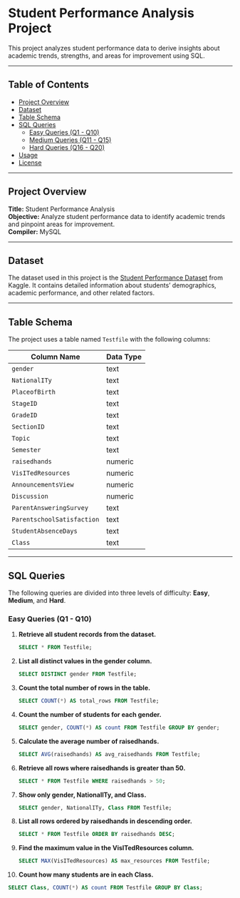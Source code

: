
# Student Performance Analysis Project

This project analyzes student performance data to derive insights about academic trends, strengths, and areas for improvement using SQL.

---

## Table of Contents

- [Project Overview](#project-overview)
- [Dataset](#dataset)
- [Table Schema](#table-schema)
- [SQL Queries](#sql-queries)
  - [Easy Queries (Q1 - Q10)](#easy-queries-q1---q10)
  - [Medium Queries (Q11 - Q15)](#medium-queries-q11---q15)
  - [Hard Queries (Q16 - Q20)](#hard-queries-q16---q20)
- [Usage](#usage)
- [License](#license)

---

## Project Overview

**Title:** Student Performance Analysis  
**Objective:** Analyze student performance data to identify academic trends and pinpoint areas for improvement.  
**Compiler:** MySQL

---

## Dataset

The dataset used in this project is the [Student Performance Dataset](https://www.kaggle.com/datasets/spscientist/students-performance-in-exams) from Kaggle. It contains detailed information about students’ demographics, academic performance, and other related factors.

---

## Table Schema

The project uses a table named `Testfile` with the following columns:

| Column Name               | Data Type |
| ------------------------- | --------- |
| `gender`                  | text      |
| `NationalITy`             | text      |
| `PlaceofBirth`            | text      |
| `StageID`                 | text      |
| `GradeID`                 | text      |
| `SectionID`               | text      |
| `Topic`                   | text      |
| `Semester`                | text      |
| `raisedhands`             | numeric   |
| `VisITedResources`        | numeric   |
| `AnnouncementsView`       | numeric   |
| `Discussion`              | numeric   |
| `ParentAnsweringSurvey`   | text      |
| `ParentschoolSatisfaction`| text      |
| `StudentAbsenceDays`      | text      |
| `Class`                   | text      |

---

## SQL Queries

The following queries are divided into three levels of difficulty: **Easy**, **Medium**, and **Hard**.

### Easy Queries (Q1 - Q10)

1. **Retrieve all student records from the dataset.**
   ```sql
   SELECT * FROM Testfile;
2. **List all distinct values in the gender column.**
   ```sql
   SELECT DISTINCT gender FROM Testfile;
3. **Count the total number of rows in the table.**
   ```sql
   SELECT COUNT(*) AS total_rows FROM Testfile;
4. **Count the number of students for each gender.**
   ```sql
   SELECT gender, COUNT(*) AS count FROM Testfile GROUP BY gender;
5. **Calculate the average number of raisedhands.**
   ```sql
   SELECT AVG(raisedhands) AS avg_raisedhands FROM Testfile;
6. **Retrieve all rows where raisedhands is greater than 50.**
   ```sql
   SELECT * FROM Testfile WHERE raisedhands > 50;
7. **Show only gender, NationalITy, and Class.**
   ```sql
   SELECT gender, NationalITy, Class FROM Testfile;
8. **List all rows ordered by raisedhands in descending order.**
   ```sql
   SELECT * FROM Testfile ORDER BY raisedhands DESC;
9. **Find the maximum value in the VisITedResources column.**
   ```sql
   SELECT MAX(VisITedResources) AS max_resources FROM Testfile;
10. **Count how many students are in each Class.**
   ```sql
   SELECT Class, COUNT(*) AS count FROM Testfile GROUP BY Class;
